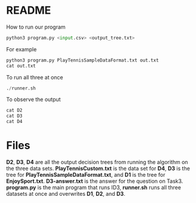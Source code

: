 # README
How to run our program

``` python
python3 program.py <input.csv> <output_tree.txt>
```

For example 

``` python
python3 program.py PlayTennisSampleDataFormat.txt out.txt
cat out.txt
```

To run all three at once

``` python
./runner.sh
```

To observe the output 

``` python
cat D2
cat D3
cat D4
```


# Files

__D2__, __D3__, __D4__ are all the output decision trees from running the algorithm on the three data sets.  __PlayTennisCustom.txt__ is the data set for __D4__, __D3__ is the tree for __PlayTennisSampleDataFormat.txt__, and __D1__ is the tree for __EnjoySport.txt__.  __D3-answer.txt__ is the answer for the question on Task3.  __program.py__ is the main program that runs ID3, __runner.sh__ runs all three datasets at once and overwrites __D1__, __D2__, and __D3__.
